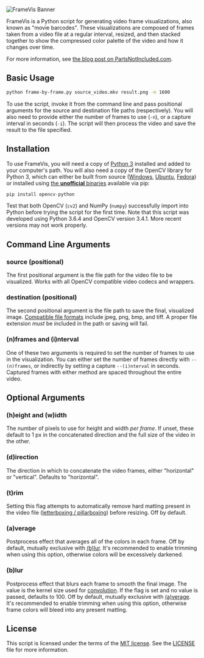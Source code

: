 ![FrameVis Banner](images/FrameVis_Banner.jpg)

FrameVis is a Python script for generating video frame visualizations, also known as "movie barcodes". These visualizations are composed of frames taken from a video file at a regular interval, resized, and then stacked together to show the compressed color palette of the video and how it changes over time.

For more information, see [the blog post on PartsNotIncluded.com](http://www.partsnotincluded.com/programming/framevis/).

## Basic Usage

```bash
python frame-by-frame.py source_video.mkv result.png -n 1600
```

To use the script, invoke it from the command line and pass positional arguments for the source and destination file paths (respectively). You will also need to provide either the number of frames to use (`-n`), or a capture interval in seconds (`-i`). The script will then process the video and save the result to the file specified.

## Installation

To use FrameVis, you will need a copy of [Python 3](https://www.python.org/downloads/) installed and added to your computer's path. You will also need a copy of the OpenCV library for Python 3, which can either be built from source ([Windows](https://docs.opencv.org/master/d5/de5/tutorial_py_setup_in_windows.html), [Ubuntu](https://docs.opencv.org/master/d2/de6/tutorial_py_setup_in_ubuntu.html), [Fedora](https://docs.opencv.org/master/dd/dd5/tutorial_py_setup_in_fedora.html)) or installed using [the **unofficial** binaries](https://pypi.org/project/opencv-python/) available via pip:

```python
pip install opencv-python
```

Test that both OpenCV (`cv2`) and NumPy (`numpy`) successfully import into Python before trying the script for the first time. Note that this script was developed using Python 3.6.4 and OpenCV version 3.4.1. More recent versions may not work properly.

## Command Line Arguments

### source (positional)

The first positional argument is the file path for the video file to be visualized. Works with all OpenCV compatible video codecs and wrappers.

### destination (positional)

The second positional argument is the file path to save the final, visualized image. [Compatible file formats](https://docs.opencv.org/2.4/modules/highgui/doc/reading_and_writing_images_and_video.html?highlight=imread#imread) include jpeg, png, bmp, and tiff. A proper file extension *must* be included in the path or saving will fail.

### (n)frames and (i)nterval

One of these two arguments is required to set the number of frames to use in the visualization. You can either set the number of frames directly with `--(n)frames`, or indirectly by setting a capture `--(i)nterval` in seconds. Captured frames with either method are spaced throughout the entire video.

## Optional Arguments

### (h)eight and (w)idth

The number of pixels to use for height and width *per frame*. If unset, these default to 1 px in the concatenated direction and the full size of the video in the other.

### (d)irection

The direction in which to concatenate the video frames, either "horizontal" or "vertical". Defaults to "horizontal".

### (t)rim

Setting this flag attempts to automatically remove hard matting present in the video file ([letterboxing / pillarboxing](https://en.wikipedia.org/wiki/Letterboxing_(filming))) before resizing. Off by default.

### (a)verage

Postprocess effect that averages all of the colors in each frame. Off by default, mutually exclusive with [(b)lur](#blur). It's recommended to enable trimming when using this option, otherwise colors will be excessively darkened.

### (b)lur

Postprocess effect that blurs each frame to smooth the final image. The value is the kernel size used for [convolution](https://en.wikipedia.org/wiki/Kernel_(image_processing)). If the flag is set and no value is passed, defaults to 100. Off by default, mutually exclusive with [(a)verage](#average). It's recommended to enable trimming when using this option, otherwise frame colors will bleed into any present matting.

## License

This script is licensed under the terms of the [MIT license](https://opensource.org/licenses/MIT). See the [LICENSE](LICENSE) file for more information.